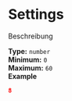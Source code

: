 # Settings

Beschreibung


**Type:** `number`  
**Minimum:** `0`  
**Maximum:** `60`  
**Example**

```json
8
```


